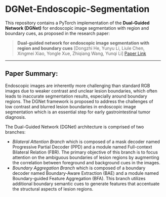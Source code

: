 # DGNet-Endoscopic-Segmentation

This repository contains a PyTorch implementation of the **Dual-Guided Network (DGNet)** for endoscopic image segmentation with region and boundary cues, as proposed in the research paper:

> **Dual-guided network for endoscopic image segmentation with region and boundary cues**
> [Dongzhi He, Yunyu Li, Liule Chen, Xingmei Xiao, Yongle Xue, Zhiqiang Wang, Yunqi Li]
> [Paper Link](https://www.sciencedirect.com/science/article/pii/S1746809424001174)

---

## Paper Summary:
Endoscopic images are inherently more challenging than standard RGB images due to weaker contrast and unclear lesion boundaries, which often leads to inaccurate segmentation results, especially around boundary regions. The DGNet framework is proposed to address the challenges of low contrast and blurred lesion boundaries in endoscopic image segmentation which is an essential step for early gastrointestinal tumor diagnosis.

The Dual-Guided Network (DGNet) architecture is comprised of two branches:
* *Bilateral Attention Branch* which is composed of a mask decoder named Progressive Partial Decoder (PPD) and a module named Full-context Bilateral Relation (FBR). The primary objective of this branch is to focus attention on the ambiguous boundaries of lesion regions by augmenting the correlation between foreground and background cues in the images.
* *Boundary Aggregation Branch* which is composed of a boundary decoder named Boundary-Aware Extraction (BAE) and a module named Boundary-guided Feature Aggregation (BFA). This branch utilizes additional boundary semantic cues to generate features that accentuate the structural aspects of lesion regions.

